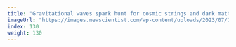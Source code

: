 ```yaml
---
title: "Gravitational waves spark hunt for cosmic strings and dark matter"
imageUrl: "https://images.newscientist.com/wp-content/uploads/2023/07/10095705/SEI_163211368.jpg?width=600"
index: 130
weight: 130
---
```

